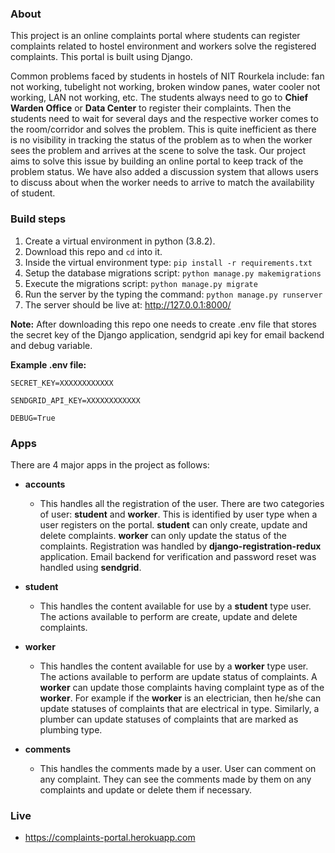 ### About

This project is an online complaints portal where students can register complaints related to hostel environment and workers solve the registered complaints. This portal is built using Django.

Common problems faced by students in hostels of NIT Rourkela include: fan not working, tubelight not working, broken window panes, water cooler not working, LAN not working, etc. The students always need to go to __Chief Warden Office__ or __Data Center__ to register their complaints. Then the students need to wait for several days and the respective worker comes to the room/corridor and solves the problem. This is quite inefficient as there is no visibility in tracking the status of the problem as to when the worker sees the problem and arrives at the scene to solve the task. Our project aims to solve this issue by building an online portal to keep track of the problem status. We have also added a discussion system that allows users to discuss about when the worker needs to arrive to match the availability of student.

### Build steps

1. Create a virtual environment in python (3.8.2).
2. Download this repo and `cd` into it.
3. Inside the virtual environment type: `pip install -r requirements.txt`
4. Setup the database migrations script: `python manage.py makemigrations`
5. Execute the migrations script: `python manage.py migrate`
6. Run the server by the typing the command: `python manage.py runserver`
7. The server should be live at: http://127.0.0.1:8000/

**Note:** After downloading this repo one needs to create .env file that stores the secret key of the Django application, sendgrid api key for email backend and debug variable.

**Example .env file:**

`
SECRET_KEY=XXXXXXXXXXXX
`

`
SENDGRID_API_KEY=XXXXXXXXXXXX
`

`
DEBUG=True
`

### Apps

There are 4 major apps in the project as follows:

- **accounts**
	- This handles all the registration of the user. There are two categories of user: __student__ and __worker__. This is identified by user type when a user registers on the portal. __student__ can only create, update and delete complaints. __worker__ can only update the status of the complaints. Registration was handled by **django-registration-redux** application. Email backend for verification and password reset was handled using **sendgrid**.

- **student**
	- This handles the content available for use by a __student__ type user. The actions available to perform are create, update and delete complaints.

- **worker**
	- This handles the content available for use by a __worker__ type user. The actions available to perform are update status of complaints. A __worker__ can update those complaints having complaint type as of the __worker__. For example if the __worker__ is an electrician, then he/she can update statuses of complaints that are electrical in type. Similarly, a plumber can update statuses of complaints that are marked as plumbing type.

- **comments**
	- This handles the comments made by a user. User can comment on any complaint. They can see the comments made by them on any complaints and update or delete them if necessary.

### Live

- https://complaints-portal.herokuapp.com